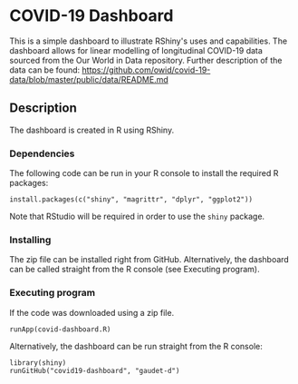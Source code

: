 # COVID-19 Dashboard

This is a simple dashboard to illustrate RShiny's uses and capabilities. The dashboard allows for linear modelling of longitudinal COVID-19 data sourced from the Our World in Data repository. Further description of the data can be found: https://github.com/owid/covid-19-data/blob/master/public/data/README.md

## Description

The dashboard is created in R using RShiny. 

### Dependencies

The following code can be run in your R console to install the required R packages:
```
install.packages(c("shiny", "magrittr", "dplyr", "ggplot2"))
```
Note that RStudio will be required in order to use the ```shiny``` package. 

### Installing

The zip file can be installed right from GitHub. Alternatively, the dashboard can be called straight from the R console (see Executing program). 

### Executing program

If the code was downloaded using a zip file. 
```
runApp(covid-dashboard.R)
```

Alternatively, the dashboard can be run straight from the R console:
```
library(shiny)
runGitHub("covid19-dashboard", "gaudet-d")
```

<!-- ## Help (Known issues, etc.)

## Authors

## Version History 

## License

## Acknowledgements 

## References -->

  
